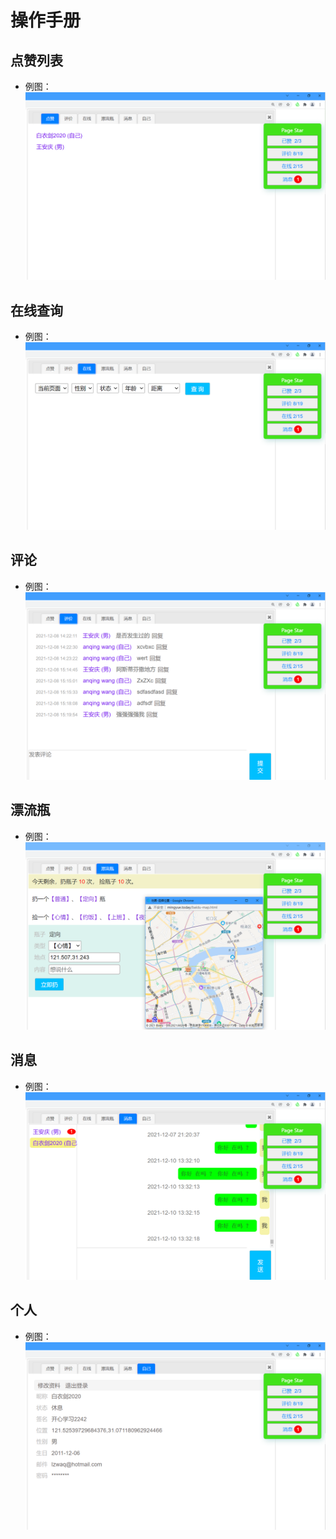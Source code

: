 # 操作手册
## 点赞列表
 * 例图：![blockchain](source/images/page-star-manual/star.png)
 ## 在线查询
 * 例图：![blockchain](source/images/page-star-manual/online.png)
## 评论
 * 例图：![blockchain](source/images/page-star-manual/comment.png)
## 漂流瓶
 * 例图：![blockchain](source/images/page-star-manual/bottle.png)
## 消息 
 * 例图：![blockchain](source/images/page-star-manual/message.png)
## 个人
 * 例图：![blockchain](source/images/page-star-manual/self.png)

